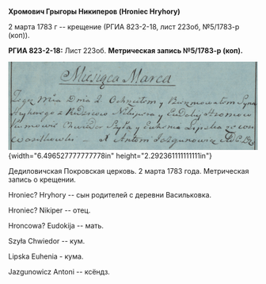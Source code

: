 **Хромович Грыгоры Никиперов (Hroniec Hryhory)**

2 марта 1783 г -- крещение (РГИА 823-2-18, лист 223об, №5/1783-р (коп)).

**РГИА 823-2-18:** Лист 223об. **Метрическая запись №5/1783-р (коп).**

![](./media/d745c904baf7794af1f5934e84349906c2d0cf11.png){width="6.496527777777778in"
height="2.292361111111111in"}

Дедиловичская Покровская церковь. 2 марта 1783 года. Метрическая запись
о крещении.

Hroniec? Hryhory -- сын родителей с деревни Васильковка.

Hroniec? Nikiper -- отец.

Hroncowa? Eudokija -- мать.

Szyła Chwiedor -- кум.

Lipska Euhenia - кума.

Jazgunowicz Antoni -- ксёндз.
